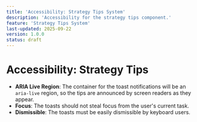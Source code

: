 ```yaml
---
title: 'Accessibility: Strategy Tips System'
description: 'Accessibility for the strategy tips component.'
feature: 'Strategy Tips System'
last-updated: 2025-09-22
version: 1.0.0
status: draft
---
```


# Accessibility: Strategy Tips

- **ARIA Live Region**: The container for the toast notifications will be an `aria-live` region, so the tips are announced by screen readers as they appear.
- **Focus**: The toasts should not steal focus from the user's current task.
- **Dismissible**: The toasts must be easily dismissible by keyboard users.
